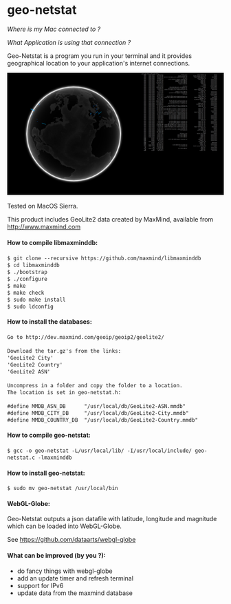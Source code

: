 # geo-netstat

*Where is my Mac connected to ?*

*What Application is using that connection ?*


Geo-Netstat is a program you run in your terminal and it provides geographical location to your application's internet connections.

![alt text](https://github.com/binaryf/geo-netstat/blob/master/GEO-NETSTAT.png)


Tested on MacOS Sierra.

This product includes GeoLite2 data created by MaxMind, available from
http://www.maxmind.com


#### How to compile libmaxminddb:
```
$ git clone --recursive https://github.com/maxmind/libmaxminddb
$ cd libmaxminddb
$ ./bootstrap
$ ./configure
$ make
$ make check
$ sudo make install
$ sudo ldconfig
```

#### How to install the databases:
```
Go to http://dev.maxmind.com/geoip/geoip2/geolite2/

Download the tar.gz's from the links:
'GeoLite2 City'
'GeoLite2 Country'
'GeoLite2 ASN'

Uncompress in a folder and copy the folder to a location.
The location is set in geo-netstat.h:

#define MMDB_ASN_DB      "/usr/local/db/GeoLite2-ASN.mmdb"
#define MMDB_CITY_DB     "/usr/local/db/GeoLite2-City.mmdb"
#define MMDB_COUNTRY_DB  "/usr/local/db/GeoLite2-Country.mmdb"

```
#### How to compile geo-netstat:
```
$ gcc -o geo-netstat -L/usr/local/lib/ -I/usr/local/include/ geo-netstat.c -lmaxminddb
```

#### How to install geo-netstat:
```
$ sudo mv geo-netstat /usr/local/bin
```
#### WebGL-Globe:

Geo-Netstat outputs a json datafile with latitude, longitude and magnitude
which can be loaded into WebGL-Globe.

See https://github.com/dataarts/webgl-globe

#### What can be improved (by you ?):

  - do fancy things with webgl-globe
  - add an update timer and refresh terminal 
  - support for IPv6
  - update data from the maxmind database
